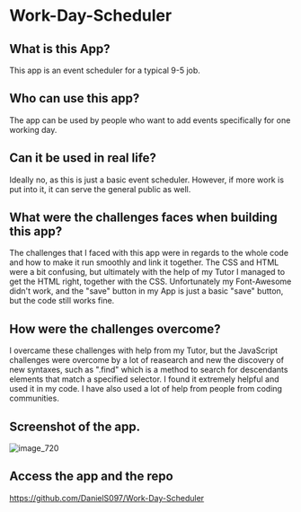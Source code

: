 # Work-Day-Scheduler

## What is this App?
This app is an event scheduler for a typical 9-5 job. 

## Who can use this app?
The app can be used by people who want to add events specifically for one working day.

## Can it be used in real life?
Ideally no, as this is just a basic event scheduler. However, if more work is put into it, it can serve the general public as well.

## What were the challenges faces when building this app?
The challenges that I faced with this app were in regards to the whole code and how to make it run smoothly and link it together. The CSS and HTML were a bit confusing, but ultimately with the help of my Tutor I managed to get the HTML right, together with the CSS.
Unfortunately my Font-Awesome didn't work, and the "save" button in my App is just a basic "save" button, but the code still works fine.

## How were the challenges overcome?
I overcame these challenges with help from my Tutor, but the JavaScript challenges were overcome by a lot of reasearch and new the discovery of new syntaxes, such as ".find" which is a method to search for
descendants elements that match a specified selector. I found it extremely helpful and used it in my code. I have also used a lot of help from people from coding communities. 

## Screenshot of the app.
![image_720](https://github.com/DanielS097/Work-Day-Scheduler/assets/150180293/1751e724-5dd8-4f1b-ba29-8adc5f986ee4)

## Access the app and the repo 
https://github.com/DanielS097/Work-Day-Scheduler
